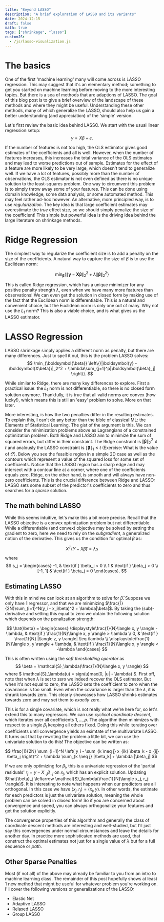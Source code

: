 ```yaml
---
title: "Beyond LASSO"
description: "A brief exploration of LASSO and its variants"
date: 2024-12-15
draft: false
math: true
tags: ["shrinkage", "lasso"]
customJS:
  - /js/lasso-visualization.js
---
```



# The basics
One of the first 'machine learning' many will come across is LASSO regression. This may suggest that it's an elementary method; something to get you started on machine learning before moving to the more interesting topics. But there is a sea of methods that are adaptions of LASSO. The goal of this blog post is to give a brief overview of the landscape of these methods and where they might be useful. Understanding these other methods, many of which generalize the LASSO, should also help us gain a better understanding (and appreciation) of the 'simple' version. 

Let's first review the basic idea behind LASSO. We start with the usual linear regression setup:
$$
y = X\beta + \varepsilon.
$$

If the number of features is not too high, the OLS estimator gives good estimates of the coefficients and all is well. However, when the number of features increases, this increases the total variance of the OLS estimates and may lead to worse predictions out of sample. Estimates for the effect of a feature are more likely to be very large, which doesn't tend to generalize well. If we have a lot of features, possibly more than the number of observations, the OLS estimator is not even defined as there is no unique solution to the least-squares problem. One way to circumvent this problem is to simply throw away some of your features. This can be done using domain knowledge, some data analysis, or some automated method. This may feel rather ad-hoc however. An alternative, more principled way, is to use _regularization_. The key idea is that large coefficient estimates may overestimate the _true_ effect size, so we should simply penalize the size of the coefficient! This simple but powerful idea is the driving idea behind the large literature on shrinkage methods.

# Ridge Regression
The simplest way to regularize the coefficient size is to add a penalty on the size of the coefficients. A natural way to capture the size of $\beta$ is to use the Euclidean norm:

$$
\min_{\boldsymbol{\beta}} \left\{ \|\boldsymbol{y} - \boldsymbol{X\beta}\|_2^2 + \lambda\|\boldsymbol{\beta}\|_2^2 \right\}
$$

This is called Ridge regression, which has a unique minimizer for any positive penalty strength $\lambda$, even when we have many more features than observations! We can even get the solution in closed form by making use of the fact that the Euclidean norm is differentiable. This is a natural and convenient choice, but the Euclidean norm is only one out of many. Why not use the $L_1$ norm? This is also a viable choice, and is what gives us the LASSO estimator.

# LASSO Regression
LASSO shrinkage simply applies a different norm as penalty, but there are many differences. Just to spell it out, this is the problem LASSO solves: 
$$
\min_{\boldsymbol{\beta}} \left\{\|\boldsymbol{y} - \boldsymbol{X\beta}\|_2^2 + \lambda\sum_{j=1}^p|\boldsymbol{\beta}_j| \right\}.
$$

While similar to Ridge, there are many key differences to explore. First a practical issue: the $L_1$ norm is not differentiable, so there is no closed form solution anymore. Thankfully, it is true that all valid norms are convex (how lucky!), which means this is still an 'easy' problem to solve. More on that later.

More interesting, is how the two penalties differ in the resulting estimates. To explain this, I can't do any better than the bible of classical ML: the Elements of Statistical Learning. The gist of the argument is this. We can consider the minimization problems above as Lagrangians of a constrained optimization problem. Both Ridge and LASSO aim to minimize the sum of squared errors, but differ in their constraint. The Ridge constraint is $\| \boldsymbol{\beta} \|_2^2 \leq t$ and analously the LASSO constraint is $\| \boldsymbol{\beta} \|_1 \leq t$ (Exercise: What is the value of $t$?). Below you see the feasible region in a simple 2D case as well as the contours which represent a value of the squared loss for some set of coefficients. Notice that the LASSO region has a sharp edge and may intersect with a contour line at a corner, where one of the coefficients equals zero. Ridge, on the other hand, is smooth and will always have non-zero coefficients. This is the crucial difference between Ridge and LASSO: LASSO sets some subset of the predictor's coefficients to zero and thus searches for a _sparse_ solution. 

## The math behind LASSO
While this seems intuitive, let's make this a bit more precise. Recall that the LASSO objective is a convex optimization problem but not differentiable. While a differentiable (and convex) objective may be solved by setting the gradient to zero, here we need to rely on the _subgradient_, a generalized notion of the derivative. This gives us the condition for optimal $\beta$ as:

$$
X^T(Y - X\hat{\beta}) = \lambda s
$$

where 
$$
s_j = \begin{cases} 
-1, & \text{if } \beta_j < 0 \\
1 & \text{if } \beta_j > 0 \\
[-1, 1] & \text{if } \beta_j = 0
\end{cases}.
$$

## Estimating LASSO
With this in mind we can look at an algorithm to solve for $\hat{\beta}$. Suppose we only have 1 regressor, and that we are minimizing $\frac{1}{2N}\sum_{i=1}^N(y_i - x_i\beta)^2 + \lambda|\beta|$. By taking the (sub)-derivative and setting this equal to zero we obtain the following solution which depends on the penalization strength:

$$
\hat{\beta} =
\begin{cases} 
    \displaystyle\frac{1}{N}\langle x, y \rangle - \lambda, & \text{if } \frac{1}{N}\langle x, y \rangle > \lambda \\ 
    0, & \text{if } \frac{1}{N} |\langle z, y \rangle| \leq \lambda \\ 
    \displaystyle\frac{1}{N}\langle x, y \rangle + \lambda, & \text{if } \frac{1}{N}\langle x, y \rangle < -\lambda
\end{cases}
$$

This is often written using the _soft thresholding operator_ as $$ \beta = \mathcal{S}_\lambda(\frac{1}{N}\langle x, y \rangle) $$ where $ \mathcal{S}_\lambda(u) = sign(u)max(0, |u| - \lambda) $. First off, note that when $\lambda$ is set to zero we indeed recover the OLS estimator. But when it's not equal to zero, the LASSO sets the coefficient to zero when the covariance is too small. Even when the covariance is larger than the $\lambda$, it is shrunk towards zero. This clearly showcases how LASSO shrinks estimates towards zero and may set them to *exactly* zero.

This is for a single covariate, which is not really what we're here for, so let's extend this to many regressors. We can use _cyclical coordinate descent_, which iterates over all coefficients $1, \dots, p$. The algorithm then minimizes with respect to a single $\beta_j$ keeping all others fixed. Doing this while iterating over coefficients until convergence yields an esimtate of the multivariate LASSO. It turns out that by rewriting the problem a little bit, we can use the univariate solution to do this! The objective can be written as: 

$$
\frac{1}{2N} \sum_{i=1}^N \left( y_i - \sum_{k \neq j} x_{ik} \beta_k - x_{ij} \beta_j \right)^2 +
\lambda \sum_{k \neq j} |\beta_k| + \lambda |\beta_j|
$$

If we are only optimizing for $\beta_j$, this is a univariate regression of the 'partial residuals' $r_j = y - X_{-j}\beta_{-j}$ on $x_j$, which has an explicit solution. Updating $\hat{\beta}_j \leftarrow \mathcal{S}_\lambda(\frac{1}{N}\langle x_j, r_j \rangle)$. It is interesting to note what happens when our predictors are all orthogonal. In this case we have $\langle x_j, r_j \rangle = \langle x_j, y \rangle$.
In other words, the estimate for each predictors is just the univariate solution, meaning the whole problem can be solved in closed form! So if you are concerned about convergence and speed, you can always orthogonalize your features and get the solution explicitly.

The convergence properties of this algorithm and generally the class of coordinate descent methods are interesting and well-studied, but I'll just say this convergences under normal circumstances and leave the details for another day. In practice more sophisticated methods are used, that construct the optimal estimates not just for a single value of $\lambda$ but for a full sequence or _path_.

## Other Sparse Penalties
Most (if not all) of the above may already be familiar to you from an intro to machine learning class. The remainder of this post hopefully shows at least 1 new method that might be useful for whatever problem you're working on. I'll cover the following versions or generalizations of the LASSO:

- Elastic Net
- Adaptive LASSO
- Relaxed LASSO
- Group LASSO